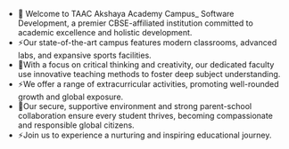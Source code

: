 
- 🌱 Welcome to TAAC Akshaya Academy Campus_ Software Development, a premier CBSE-affiliated institution committed to academic excellence and holistic development.
- ⚡Our state-of-the-art campus features modern classrooms, advanced labs, and expansive sports facilities.
- 🌱With a focus on critical thinking and creativity, our dedicated faculty use innovative teaching methods to foster deep subject understanding.
- ⚡We offer a range of extracurricular activities, promoting well-rounded growth and global exposure.
- 🌱Our secure, supportive environment and strong parent-school collaboration ensure every student thrives, becoming compassionate and responsible global citizens.
- ⚡Join us to experience a nurturing and inspiring educational journey.

<!---
TAACSoftwareDevelopment/TAACSoftwareDevelopment is a ✨ special ✨ repository because its `README.md` (this file) appears on your GitHub profile.
You can click the Preview link to take a look at your changes.
--->
